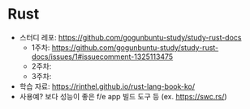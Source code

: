 # Rust

- 스터디 레포: https://github.com/gogunbuntu-study/study-rust-docs
    * 1주차: https://github.com/gogunbuntu-study/study-rust-docs/issues/1#issuecomment-1325113475
    * 2주차: 
    * 3주차: 
- 학습 자료: https://rinthel.github.io/rust-lang-book-ko/
- 사용예? 보다 성능이 좋은 f/e app 빌드 도구 등 (ex. https://swc.rs/)